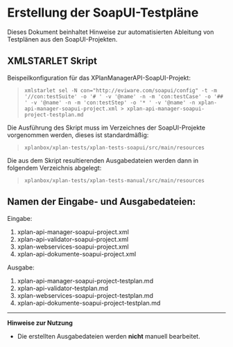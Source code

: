 # Erstellung der SoapUI-Testpläne

Dieses Dokument beinhaltet Hinweise zur automatisierten Ableitung von Testplänen aus den SoapUI-Projekten.

## XMLSTARLET Skript

Beispeilkonfiguration für das XPlanManagerAPI-SoapUI-Projekt:

>```xmlstarlet sel -N con="http://eviware.com/soapui/config" -t -m '//con:testSuite' -o '# ' -v '@name' -n -m 'con:testCase' -o '## ' -v '@name' -n -m 'con:testStep' -o '* ' -v '@name' -n xplan-api-manager-soapui-project.xml > xplan-api-manager-soapui-project-testplan.md```

Die Ausführung des Skript muss im Verzeichnes der SoapUI-Projekte vorgenommen werden, dieses ist standardmäßig: 

> ```xplanbox/xplan-tests/xplan-tests-soapui/src/main/resources```

Die aus dem Skript resultierenden Ausgabedateien werden dann in folgendem Verzeichnis abgelegt:

> ```xplanbox/xplan-tests/xplan-tests-manual/src/main/resources``` 

## Namen der Eingabe- und Ausgabedateien:

Eingabe:

1. xplan-api-manager-soapui-project.xml
2. xplan-api-validator-soapui-project.xml
3. xplan-webservices-soapui-project.xml
4. xplan-api-dokumente-soapui-project.xml

Ausgabe:

1. xplan-api-manager-soapui-project-testplan.md
2. xplan-api-validator-testplan.md
3. xplan-webservices-soapui-project-testplan.md
4. xplan-api-dokumente-soapui-project-testplan.md

---

**Hinweise zur Nutzung**

* Die erstellten Ausgabedateien werden **nicht** manuell bearbeitet.
